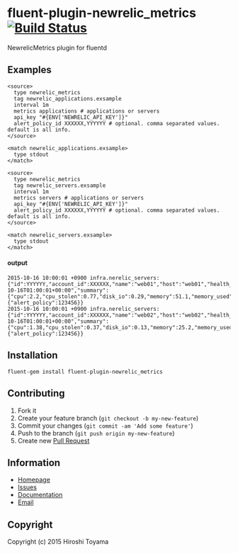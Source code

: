 # fluent-plugin-newrelic_metrics [![Build Status](https://secure.travis-ci.org/toyama0919/fluent-plugin-newrelic_metrics.png?branch=master)](http://travis-ci.org/toyama0919/fluent-plugin-newrelic_metrics)

NewrelicMetrics plugin for fluentd

## Examples
```
<source>
  type newrelic_metrics
  tag newrelic_applications.exsample
  interval 1m
  metrics applications # applications or servers
  api_key "#{ENV['NEWRELIC_API_KEY']}"
  alert_policy_id XXXXXX,YYYYYY # optional. comma separated values. default is all info.
</source>

<match newrelic_applications.exsample>
  type stdout
</match>

<source>
  type newrelic_metrics
  tag newrelic_servers.exsample
  interval 1m
  metrics servers # applications or servers
  api_key "#{ENV['NEWRELIC_API_KEY']}"
  alert_policy_id XXXXXX,YYYYYY # optional. comma separated values. default is all info.
</source>

<match newrelic_servers.exsample>
  type stdout
</match>
```

#### output
```
2015-10-16 10:00:01 +0900 infra.nerelic_servers: {"id":YYYYYY,"account_id":XXXXXX,"name":"web01","host":"web01","health_status":"green","reporting":true,"last_reported_at":"2015-10-16T01:00:01+00:00","summary":{"cpu":2.2,"cpu_stolen":0.77,"disk_io":0.29,"memory":51.1,"memory_used":1944059904,"memory_total":3806330880,"fullest_disk":39.3,"fullest_disk_free":18792000000},"links":{"alert_policy":123456}}
2015-10-16 10:00:01 +0900 infra.nerelic_servers: {"id":YYYYYY,"account_id":XXXXXX,"name":"web02","host":"web02","health_status":"green","reporting":true,"last_reported_at":"2015-10-16T01:00:01+00:00","summary":{"cpu":1.38,"cpu_stolen":0.37,"disk_io":0.13,"memory":25.2,"memory_used":960495616,"memory_total":3806330880,"fullest_disk":38.3,"fullest_disk_free":19102000000},"links":{"alert_policy":123456}}
```

## Installation
```
fluent-gem install fluent-plugin-newrelic_metrics
```

## Contributing

1. Fork it
2. Create your feature branch (`git checkout -b my-new-feature`)
3. Commit your changes (`git commit -am 'Add some feature'`)
4. Push to the branch (`git push origin my-new-feature`)
5. Create new [Pull Request](../../pull/new/master)

## Information

* [Homepage](https://github.com/toyama0919/fluent-plugin-newrelic_metrics)
* [Issues](https://github.com/toyama0919/fluent-plugin-newrelic_metrics/issues)
* [Documentation](http://rubydoc.info/gems/fluent-plugin-newrelic_metrics/frames)
* [Email](mailto:toyama0919@gmail.com)

## Copyright

Copyright (c) 2015 Hiroshi Toyama

